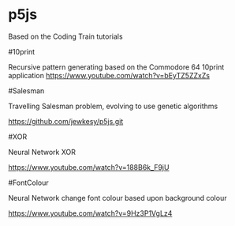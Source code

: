 # p5js

Based on the Coding Train tutorials 

#10print

Recursive pattern generating based on the Commodore 64 10print application
https://www.youtube.com/watch?v=bEyTZ5ZZxZs



#Salesman

Travelling Salesman problem, evolving to use genetic algorithms 

https://github.com/jewkesy/p5js.git


#XOR

Neural Network XOR 

https://www.youtube.com/watch?v=188B6k_F9jU


#FontColour

Neural Network change font colour based upon background colour

https://www.youtube.com/watch?v=9Hz3P1VgLz4